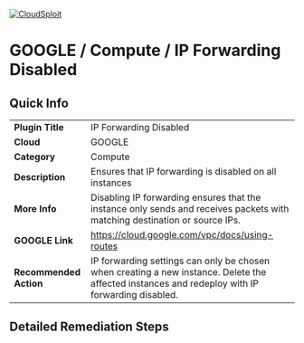 [![CloudSploit](https://cloudsploit.com/img/logo-new-big-text-100.png "CloudSploit")](https://cloudsploit.com)

# GOOGLE / Compute / IP Forwarding Disabled

## Quick Info

| | |
|-|-|
| **Plugin Title** | IP Forwarding Disabled |
| **Cloud** | GOOGLE |
| **Category** | Compute |
| **Description** | Ensures that IP forwarding is disabled on all instances |
| **More Info** | Disabling IP forwarding ensures that the instance only sends and receives packets with matching destination or source IPs. |
| **GOOGLE Link** | https://cloud.google.com/vpc/docs/using-routes |
| **Recommended Action** | IP forwarding settings can only be chosen when creating a new instance. Delete the affected instances and redeploy with IP forwarding disabled. |

## Detailed Remediation Steps


